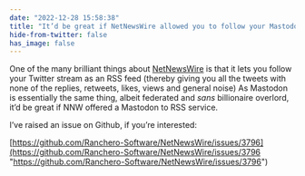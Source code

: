 ```yaml
---
date: "2022-12-28 15:58:38"
title: "It’d be great if NetNewsWire allowed you to follow your Mastodon feed"
hide-from-twitter: false
has_image: false
---
```


One of the many brilliant things about [NetNewsWire](https://netnewswire.com/) is that it lets you follow your Twitter stream as an RSS feed (thereby giving you all the tweets with none of the replies, retweets, likes, views and general noise) As Mastodon is essentially the same thing, albeit federated and _sans_ billionaire overlord, it’d be great if NNW offered a Mastodon to RSS service.

I’ve raised an issue on Github, if you’re interested:

[https://github.com/Ranchero-Software/NetNewsWire/issues/3796](https://github.com/Ranchero-Software/NetNewsWire/issues/3796 "https://github.com/Ranchero-Software/NetNewsWire/issues/3796")
